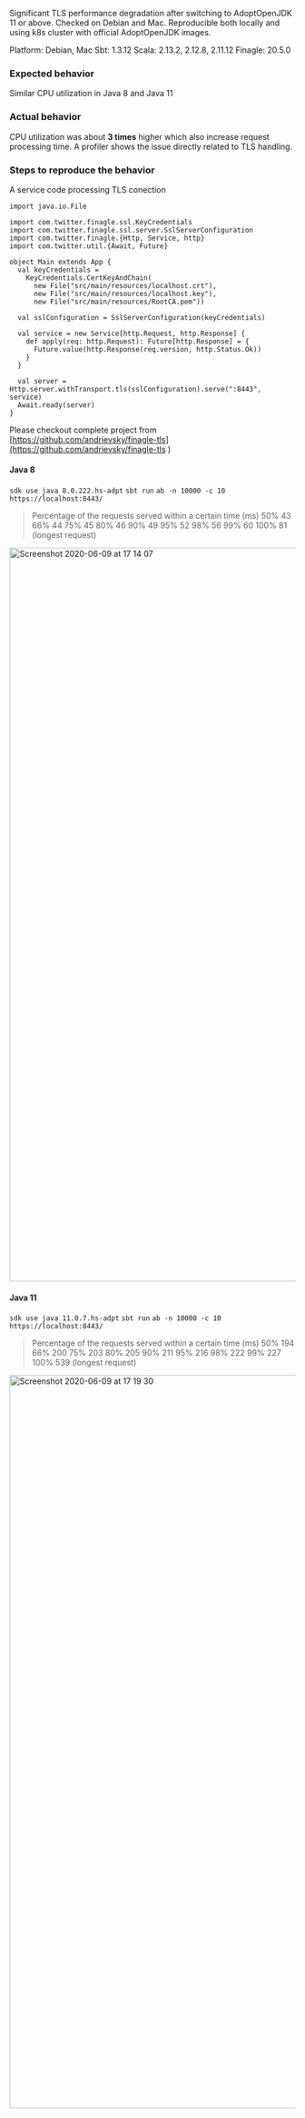 Significant TLS performance degradation after switching to AdoptOpenJDK 11 or above. Checked on Debian and Mac. Reproducible both locally and using k8s cluster with official AdoptOpenJDK images.

Platform: Debian, Mac
Sbt: 1.3.12
Scala: 2.13.2, 2.12.8, 2.11.12
Finagle: 20.5.0

### Expected behavior

Similar CPU utilization in Java 8 and Java 11

### Actual behavior

CPU utilization was about **3 times** higher which also increase request processing time.
A profiler shows the issue directly related to TLS handling.

### Steps to reproduce the behavior

A service code processing TLS conection
```
import java.io.File

import com.twitter.finagle.ssl.KeyCredentials
import com.twitter.finagle.ssl.server.SslServerConfiguration
import com.twitter.finagle.{Http, Service, http}
import com.twitter.util.{Await, Future}

object Main extends App {
  val keyCredentials =
    KeyCredentials.CertKeyAndChain(
      new File("src/main/resources/localhost.crt"),
      new File("src/main/resources/localhost.key"),
      new File("src/main/resources/RootCA.pem"))

  val sslConfiguration = SslServerConfiguration(keyCredentials)

  val service = new Service[http.Request, http.Response] {
    def apply(req: http.Request): Future[http.Response] = {
      Future.value(http.Response(req.version, http.Status.Ok))
    }
  }

  val server = Http.server.withTransport.tls(sslConfiguration).serve(":8443", service)
  Await.ready(server)
}
```
Please checkout complete project from [https://github.com/andrievsky/finagle-tls](https://github.com/andrievsky/finagle-tls )

#### Java 8
`sdk use java 8.0.222.hs-adpt`
`sbt run`
`ab -n 10000 -c 10 https://localhost:8443/`

> Percentage of the requests served within a certain time (ms)
>   50%     43
>   66%     44
>   75%     45
>   80%     46
>   90%     49
>   95%     52
>   98%     56
>   99%     60
>  100%     81 (longest request)

<img width="1292" alt="Screenshot 2020-06-09 at 17 14 07" src="https://user-images.githubusercontent.com/3027200/84167327-5bb9fd80-aa76-11ea-93c5-9c2f4512612c.png">

#### Java 11
`sdk use java 11.0.7.hs-adpt`
`sbt run`
`ab -n 10000 -c 10 https://localhost:8443/`

> Percentage of the requests served within a certain time (ms)
>   50%    194
>   66%    200
>   75%    203
>   80%    205
>   90%    211
>   95%    216
>   98%    222
>   99%    227
>  100%    539 (longest request)

<img width="1291" alt="Screenshot 2020-06-09 at 17 19 30" src="https://user-images.githubusercontent.com/3027200/84167329-5ceb2a80-aa76-11ea-8433-5144452ef8c6.png">
